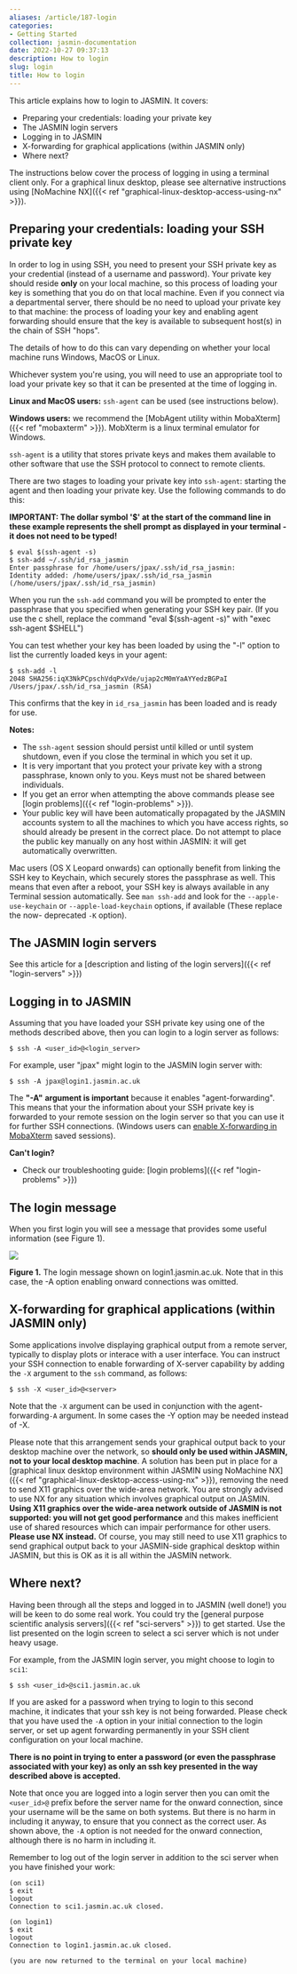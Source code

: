 ```yaml
---
aliases: /article/187-login
categories:
- Getting Started
collection: jasmin-documentation
date: 2022-10-27 09:37:13
description: How to login
slug: login
title: How to login
---
```


This article explains how to login to JASMIN. It covers:

  * Preparing your credentials: loading your private key
  * The JASMIN login servers
  * Logging in to JASMIN
  * X-forwarding for graphical applications (within JASMIN only)
  * Where next?

The instructions below cover the process of logging in using a terminal client
only. For a graphical linux desktop, please see alternative instructions using
[NoMachine NX]({{< ref "graphical-linux-desktop-access-using-nx" >}}).

## Preparing your credentials: loading your SSH private key

In order to log in using SSH, you need to present your SSH private key as your
credential (instead of a username and password). Your private key should
reside **only** on your local machine, so this process of loading your key is
something that you do on that local machine. Even if you connect via a
departmental server, there should be no need to upload your private key to
that machine: the process of loading your key and enabling agent forwarding
should ensure that the key is available to subsequent host(s) in the chain of
SSH "hops".

The details of how to do this can vary depending on whether your local machine
runs Windows, MacOS or Linux.

Whichever system you're using, you will need to use an appropriate tool to
load your private key so that it can be presented at the time of logging in.

**Linux and MacOS users:** `ssh-agent` can be used (see instructions below).

**Windows users:** we recommend the [MobAgent utility within MobaXterm]({{<
ref "mobaxterm" >}}). MobXterm is a linux terminal emulator for Windows.

`ssh-agent` is a utility that stores private keys and makes them available to
other software that use the SSH protocol to connect to remote clients.

There are two stages to loading your private key into `ssh-agent`: starting
the agent and then loading your private key. Use the following commands to do
this:

**IMPORTANT: The dollar symbol '$' at the start of the command line in these
example represents the shell prompt as displayed in your terminal - it does
not need to be typed!**

    
    
    $ eval $(ssh-agent -s)
    $ ssh-add ~/.ssh/id_rsa_jasmin
    Enter passphrase for /home/users/jpax/.ssh/id_rsa_jasmin:
    Identity added: /home/users/jpax/.ssh/id_rsa_jasmin (/home/users/jpax/.ssh/id_rsa_jasmin)
    

When you run the `ssh-add` command you will be prompted to enter the
passphrase that you specified when generating your SSH key pair. (If you use
the c shell, replace the command "eval $(ssh-agent -s)" with "exec ssh-agent
$SHELL")

You can test whether your key has been loaded by using the "-l" option to list
the currently loaded keys in your agent:

    
    
    $ ssh-add -l
    2048 SHA256:iqX3NkPCpschVdqPxVde/ujap2cM0mYaAYYedzBGPaI /Users/jpax/.ssh/id_rsa_jasmin (RSA)
    

This confirms that the key in `id_rsa_jasmin` has been loaded and is ready for
use.

**Notes:**

  * The `ssh-agent` session should persist until killed or until system shutdown, even if you close the terminal in which you set it up.
  * It is very important that you protect your private key with a strong passphrase, known only to you. Keys must not be shared between individuals.
  * If you get an error when attempting the above commands please see [login problems]({{< ref "login-problems" >}}).
  * Your public key will have been automatically propagated by the JASMIN accounts system to all the machines to which you have access rights, so should already be present in the correct place. Do not attempt to place the public key manually on any host within JASMIN: it will get automatically overwritten.

Mac users (OS X Leopard onwards) can optionally benefit from linking the SSH
key to Keychain, which securely stores the passphrase as well. This means that
even after a reboot, your SSH key is always available in any Terminal session
automatically. See `man ssh-add` and look for the `--apple-use-keychain` or
`--apple-load-keychain` options, if available (These replace the now-
deprecated `-K` option).

## The JASMIN login servers

See this article for a [description and listing of the login servers]({{< ref
"login-servers" >}})

## Logging in to JASMIN

Assuming that you have loaded your SSH private key using one of the methods
described above, then you can login to a login server as follows:

    
    
    $ ssh -A <user_id>@<login_server>
    

For example, user "jpax" might login to the JASMIN login server with:

    
    
    $ ssh -A jpax@login1.jasmin.ac.uk
    

The **"-A"** **argument is important** because it enables "agent-forwarding".
This means that your the information about your SSH private key is forwarded
to your remote session on the login server so that you can use it for further
SSH connections. (Windows users can [enable X-forwarding in
MobaXterm](https://mobaxterm.mobatek.net/documentation.html#4_1_6) saved
sessions).

**Can't login?**

  * Check our troubleshooting guide: [login problems]({{< ref "login-problems" >}})

## The login message

When you first login you will see a message that provides some useful
information (see Figure 1).

![](file-dKz1hO4aLb.png)

**Figure 1.** The login message shown on login1.jasmin.ac.uk. Note that in
this case, the -A option enabling onward connections was omitted.

## X-forwarding for graphical applications (within JASMIN only)

Some applications involve displaying graphical output from a remote server,
typically to display plots or interace with a user interface. You can instruct
your SSH connection to enable forwarding of X-server capability by adding the
`-X` argument to the `ssh` command, as follows:

    
    
    $ ssh -X <user_id>@<server>
    

Note that the `-X` argument can be used in conjunction with the agent-
forwarding`-A` argument. In some cases the -Y option may be needed instead of
-X.

Please note that this arrangement sends your graphical output back to your
desktop machine over the network, so **should only be used within JASMIN, not
to your local desktop machine**. A solution has been put in place for a
[graphical linux desktop environment within JASMIN using NoMachine NX]({{< ref
"graphical-linux-desktop-access-using-nx" >}}), removing the need to send X11
graphics over the wide-area network. You are strongly advised to use NX for
any situation which involves graphical output on JASMIN. **Using X11 graphics
over the wide-area network outside of JASMIN is not supported: you will not
get good performance** and this makes inefficient use of shared resources
which can impair performance for other users. **Please use NX instead.** Of
course, you may still need to use X11 graphics to send graphical output back
to your JASMIN-side graphical desktop within JASMIN, but this is OK as it is
all within the JASMIN network.

## Where next?

Having been through all the steps and logged in to JASMIN (well done!) you
will be keen to do some real work. You could try the [general purpose
scientific analysis servers]({{< ref "sci-servers" >}}) to get started. Use
the list presented on the login screen to select a sci server which is not
under heavy usage.

For example, from the JASMIN login server, you might choose to login to
`sci1`:

    
    
    $ ssh <user_id>@sci1.jasmin.ac.uk
    

If you are asked for a password when trying to login to this second machine,
it indicates that your ssh key is not being forwarded. Please check that you
have used the `-A` option in your initial connection to the login server, or
set up agent forwarding permanently in your SSH client configuration on your
local machine.

**There is no point in trying to enter a password (or even the passphrase
associated with your key) as only an ssh key presented in the way described
above is accepted.**

Note that once you are logged into a login server then you can omit the
`<user_id>@` prefix before the server name for the onward connection, since
your username will be the same on both systems. But there is no harm in
including it anyway, to ensure that you connect as the correct user. As shown
above, the `-A` option is not needed for the onward connection, although there
is no harm in including it.

Remember to log out of the login server in addition to the sci server when you
have finished your work:

    
    
    (on sci1)
    $ exit
    logout
    Connection to sci1.jasmin.ac.uk closed.
    
    (on login1)
    $ exit
    logout
    Connection to login1.jasmin.ac.uk closed.
    
    (you are now returned to the terminal on your local machine)
    


